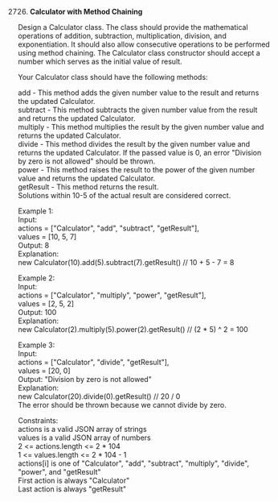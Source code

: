 2726. **Calculator with Method Chaining**

Design a Calculator class. The class should provide the mathematical operations of addition, subtraction, multiplication, division, and exponentiation. It should also allow consecutive operations to be performed using method chaining. The Calculator class constructor should accept a number which serves as the initial value of result.<br>

Your Calculator class should have the following methods:<br>

add - This method adds the given number value to the result and returns the updated Calculator.<br>
subtract - This method subtracts the given number value from the result and returns the updated Calculator.<br>
multiply - This method multiplies the result  by the given number value and returns the updated Calculator.<br>
divide - This method divides the result by the given number value and returns the updated Calculator. If the passed value is 0, an error "Division by zero is not allowed" should be thrown.<br>
power - This method raises the result to the power of the given number value and returns the updated Calculator.<br>
getResult - This method returns the result.<br>
Solutions within 10-5 of the actual result are considered correct.<br>

 

Example 1:<br>
Input:<br>
actions = ["Calculator", "add", "subtract", "getResult"],<br>
values = [10, 5, 7]<br>
Output: 8<br>
Explanation: <br>
new Calculator(10).add(5).subtract(7).getResult() // 10 + 5 - 7 = 8<br>

Example 2:<br>
Input: <br>
actions = ["Calculator", "multiply", "power", "getResult"], <br>
values = [2, 5, 2]<br>
Output: 100<br>
Explanation: <br>
new Calculator(2).multiply(5).power(2).getResult() // (2 * 5) ^ 2 = 100<br>

Example 3:<br>
Input: <br>
actions = ["Calculator", "divide", "getResult"], <br>
values = [20, 0]<br>
Output: "Division by zero is not allowed"<br>
Explanation: <br>
new Calculator(20).divide(0).getResult() // 20 / 0 <br>
The error should be thrown because we cannot divide by zero.<br>

Constraints:<br>
actions is a valid JSON array of strings<br>
values is a valid JSON array of numbers<br>
2 <= actions.length <= 2 * 104<br>
1 <= values.length <= 2 * 104 - 1<br>
actions[i] is one of "Calculator", "add", "subtract", "multiply", "divide", "power", and "getResult"<br>
First action is always "Calculator"<br>
Last action is always "getResult"<br>
